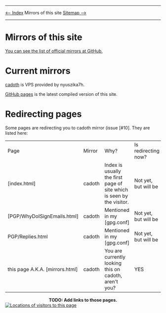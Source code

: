 <!DOCTYPE html>
<html>
<head>
<META HTTP-EQUIV="refresh" CONTENT="1;URL=http://cadoth.net/~mkaysi/mirrors.html">
<meta name="description" content="Mirrors of this site" />
<meta name="keywords" content="mirrors,cadoth,GitHub,pages," />
<meta name="author" content="Mika Suomalainen" />
<meta charset="UTF-8" />
<link rel="canonical" href="http://cadoth.net/~mkaysi/mirrors.html">
<title>Mirrors</title>
<link rel="stylesheet" type="text/css" href="tyyli.css" />
</head>
<body>
<hr/>
<text align=left><a href="index.html"><-- Index</a></text align>
<text align=center>Mirrors of this site</text align>
<text align=left><a href="sitemap/sitemap.html">Sitemap --></a></text align>
<hr/>

# Mirrors of this site

[You can see the list of official mirrors at GitHub.](https://github.com/Mkaysi/mkaysi.github.com/blob/master/mirrors.html.md)

# Current mirrors

[cadoth] is VPS provided by nyuszika7h.

[GitHub pages] is the latest compiled version of this site. 

[cadoth]:http://cadoth.net/~mkaysi/index.html
[GitHub pages]:http://mkaysi.github.com/index.html

# Redirecting pages

Some pages are redirecting you to cadoth mirror (issue [#10]. They are listed here:

<table>
	<tr>
		<td>Page</td>
		<td>Mirror</td>
		<td>Why?</td>
		<td>Is redirecting now?</td>
	</tr>
	<tr>
		<td>[index.html]</td>
		<td>cadoth</td>
		<td>Index is usually the first page of site which is seen by the visitor.</td>
		<td>Not yet, but will be</td>
	</tr>
	<tr>
		<td>[PGP/WhyDoISignEmails.html]</td>
		<td>cadoth</td>
		<td>Mentioned in my [gpg.conf]</td>
		<td>Not yet, but will be</td>
	</tr>
	<tr>
		<td>PGP/Replies.html</td>
		<td>cadoth</td>
		<td>Mentioned in my [gpg.conf]</td>
		<td>Not yet, but will be</td>
	</tr>
	<tr>
		<td>this page A.K.A. [mirrors.html]</td>
		<td>cadoth</td>
		<td>You are currently looking this on cadoth, aren't you?</td>
		<td>YES</td>
	</tr>
</table>

<center><strong>TODO: Add links to those pages.</strong></center>

<div id="clustrmaps-widget"></div><script type="text/javascript">var _clustrmaps = {'url' : 'http://mkaysi.github.com/', 'user' : 1040881, 'server' : '4', 'id' : 'clustrmaps-widget', 'version' : 1, 'date' : '2012-09-02', 'lang' : 'en', 'corners' : 'square' };(function (){ var s = document.createElement('script'); s.type = 'text/javascript'; s.async = true; s.src = 'http://www4.clustrmaps.com/counter/map.js'; var x = document.getElementsByTagName('script')[0]; x.parentNode.insertBefore(s, x);})();</script><noscript><a href="http://www4.clustrmaps.com/user/bd3fe1f1"><img src="http://www4.clustrmaps.com/stats/maps-no_clusters/mkaysi.github.com--thumb.jpg" alt="Locations of visitors to this page" /></a></noscript>

</body>
</html>
